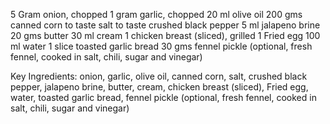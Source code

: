 5 Gram onion, chopped
1 gram garlic, chopped
20 ml olive oil
200 gms canned corn
to taste salt
to taste crushed black pepper
5 ml jalapeno brine
20 gms butter
30 ml cream
1 chicken breast (sliced), grilled
1 Fried egg
100 ml water
1 slice toasted garlic bread
30 gms fennel pickle (optional, fresh fennel, cooked in salt, chili, sugar and vinegar)

Key Ingredients: onion, garlic, olive oil, canned corn, salt, crushed black pepper, jalapeno brine, butter, cream, chicken breast (sliced), Fried egg, water, toasted garlic bread, fennel pickle (optional, fresh fennel, cooked in salt, chili, sugar and vinegar)